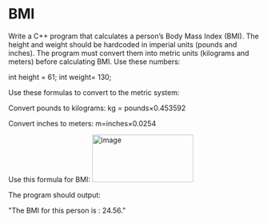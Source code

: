 # BMI

Write a C++ program that calculates a person’s Body Mass Index (BMI). The height and weight should be hardcoded in imperial units (pounds and inches). 
The program must convert them into metric units (kilograms and meters) before calculating BMI.
Use these numbers: 

int height = 61;
int weight= 130;

Use these formulas to convert to the metric system:

Convert pounds to kilograms:
kg = pounds×0.453592

Convert inches to meters:
m=inches×0.0254

Use this formula for BMI: 
<img width="202" height="95" alt="image" src="https://github.com/user-attachments/assets/80f6f9af-6879-4a4d-a61b-ab2928e82be0" />

The program should output:

"The BMI for this person is :  24.56."

